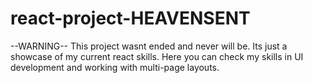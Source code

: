 # react-project-HEAVENSENT

--WARNING--
This project wasnt ended and never will be. Its just a showcase of my current react skills. Here you can check my skills in UI development and working with multi-page layouts.

